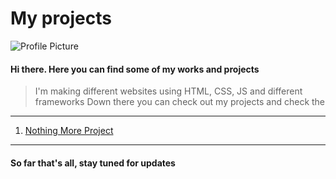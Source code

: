 # My projects
![Profile Picture](https://user-images.githubusercontent.com/42829827/229069110-5f0ace14-38c0-46d4-9013-6c734909fcfc.png)
#### Hi there. Here you can find some of my works and projects
> I'm making different websites using HTML, CSS, JS and different frameworks
> Down there you can check out my projects and check the 
---
1. [Nothing More Project](https://imflawlezz.github.io/NothingMore_Project/index.html)
---
#### So far that's all, stay tuned for updates

